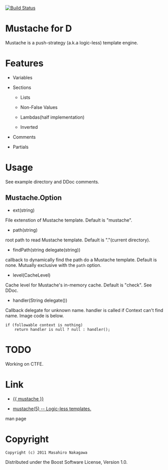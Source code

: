 [![Build Status](https://travis-ci.org/repeatedly/mustache-d.png)](https://travis-ci.org/repeatedly/mustache-d)

# Mustache for D

Mustache is a push-strategy (a.k.a logic-less) template engine.

# Features

* Variables

* Sections

  * Lists

  * Non-False Values

  * Lambdas(half implementation)

  * Inverted

* Comments

* Partials

# Usage

See example directory and DDoc comments.

## Mustache.Option

* ext(string)

File extenstion of Mustache template. Default is "mustache".

* path(string)

root path to read Mustache template. Default is "."(current directory).

* findPath(string delegate(string))

callback to dynamically find the path do a Mustache template. Default is none. Mutually exclusive with the `path` option.

* level(CacheLevel)

Cache level for Mustache's in-memory cache. Default is "check". See DDoc.

* handler(String delegate())

Callback delegate for unknown name. handler is called if Context can't find name. Image code is below.

    if (followable context is nothing)
        return handler is null ? null : handler();

# TODO

Working on CTFE.

# Link

* [{{ mustache }}](http://mustache.github.io/)

* [mustache(5) -- Logic-less templates.](http://mustache.github.io/mustache.5.html)

man page

# Copyright

    Copyright (c) 2011 Masahiro Nakagawa

Distributed under the Boost Software License, Version 1.0.
